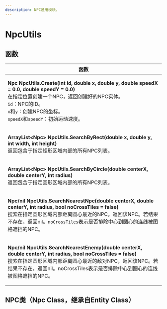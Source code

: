 ```yaml
---
description: NPC通用模块。
---
```


# NpcUtils

## 函数

| 函数                                                                                                                                                                                                                                                                      |
| ----------------------------------------------------------------------------------------------------------------------------------------------------------------------------------------------------------------------------------------------------------------------- |
| <p><strong>Npc NpcUtils.Create(int id, double x, double y, double speedX = 0.0, double speedY = 0.0)</strong><br>在指定位置创建一个NPC，返回创建好的NPC实体。<br><code>id</code>：NPC的ID。<br><code>x</code>和<code>y</code>：创建NPC的坐标。<br><code>speedX</code>和<code>speedY</code>：初始运动速度。</p> |
| <p><strong>ArrayList&#x3C;Npc> NpcUtils.SearchByRect(double x, double y, int width, int height)</strong><br>返回包含于指定矩形区域内部的所有NPC列表。</p>                                                                                                                                  |
| <p><strong>ArrayList&#x3C;Npc> NpcUtils.SearchByCircle(double centerX, double centerY, int radius)</strong><br>返回包含于指定圆形区域内部的所有NPC列表。</p>                                                                                                                               |
| <p><strong>Npc/nil NpcUtils.SearchNearestNpc(double centerX, double centerY, int radius, bool noCrossTiles = false)</strong><br>搜索在指定圆形区域内部距离圆心最近的NPC，返回该NPC。若结果不存在，返回nil。<code>noCrossTiles</code>表示是否排除中心到圆心的连线被图格遮挡的NPC。</p>                                         |
| <p><strong>Npc/nil NpcUtils.SearchNearestEnemy(double centerX, double centerY, int radius, bool noCrossTiles = false)</strong><br>搜索在指定圆形区域内部距离圆心最近的敌对NPC，返回该NPC。若结果不存在，返回nil。noCrossTiles表示是否排除中心到圆心的连线被图格遮挡的NPC。</p>                                                  |

## NPC类（Npc Class，继承自Entity Class）

